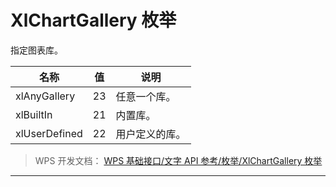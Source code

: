 # XlChartGallery 枚举

指定图表库。

| 名称          | 值  | 说明           |
|---------------|-----|----------------|
| xlAnyGallery  | 23  | 任意一个库。   |
| xlBuiltIn     | 21  | 内置库。       |
| xlUserDefined | 22  | 用户定义的库。 |

> WPS 开发文档： [WPS 基础接口/文字 API 参考/枚举/XlChartGallery 枚举](https://qn.cache.wpscdn.cn/encs/doc/office_v19/topics/WPS%20%E5%9F%BA%E7%A1%80%E6%8E%A5%E5%8F%A3/%E6%96%87%E5%AD%97%20API%20%E5%8F%82%E8%80%83/%E6%9E%9A%E4%B8%BE/XlChartGallery%20%E6%9E%9A%E4%B8%BE.html)

------------------------------------------------------------------------
